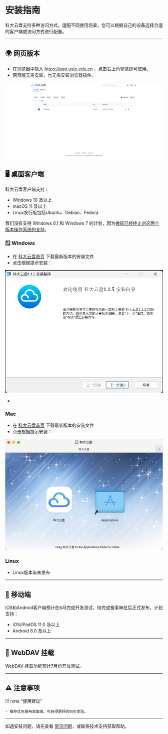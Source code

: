 # 安装指南

科大云盘支持多种访问方式，适配不同使用场景，您可以根据自己的设备选择合适的客户端或访问方式进行配置。

---
## 🌍 网页版本

- 在浏览器中输入 https://pan.ustc.edu.cn ，点击右上角登录即可使用。
- 网页版无需安装，也无需安装浏览器插件。

![alt text](image.png)

## 🖥️ 桌面客户端

科大云盘客户端支持：
- Windows 10 及以上
- macOS 11 及以上
- Linux发行版包括Ubuntu、Debian、Fedora

我们没有支持 Windows 8.1 和 Windows 7 的计划，因为[微软已经终止对这两个版本操作系统的支持](https://www.microsoft.com/zh-cn/windows/end-of-support)。



### 🪟 Windows

- 在 [科大云盘首页](https://pan.ustc.edu.cn/home/index) 下载最新版本的安装文件
- 点击根据提示安装：

![alt text](image-1.png)

- 

### Mac

- 在 [科大云盘首页](https://pan.ustc.edu.cn/home/index) 下载最新版本的安装文件
- 点击根据提示安装：

![alt text](e9e63840337fed71c69d053c16b1c9d6.png)

### Linux

- Linux版本尚未发布

---

## 📱 移动端

iOS和Android客户端预计在6月完成开发测试，待完成备案审批后正式发布，计划支持：
- iOS/iPadOS 11.0 及以上
- Android 8.0 及以上

---

## 🔗 WebDAV 挂载

WebDAV 挂载功能预计7月份开放测试。

---

## ⚠️ 注意事项

!!! note "使用建议"

    - 推荐优先使用桌面端，可获得更好的同步体验。
---

如遇安装问题，请先查看 [常见问题](../faq/index.md)，或联系技术支持获取帮助。
